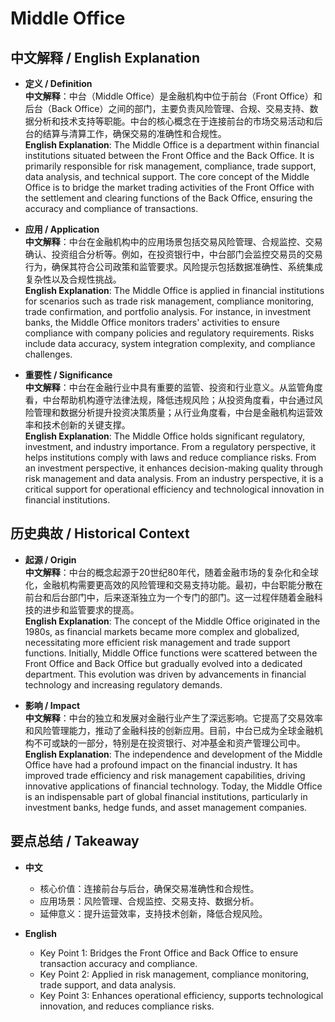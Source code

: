 # Middle Office

## 中文解释 / English Explanation

* **定义 / Definition**  
  **中文解释**：中台（Middle Office）是金融机构中位于前台（Front Office）和后台（Back Office）之间的部门，主要负责风险管理、合规、交易支持、数据分析和技术支持等职能。中台的核心概念在于连接前台的市场交易活动和后台的结算与清算工作，确保交易的准确性和合规性。  
  **English Explanation**: The Middle Office is a department within financial institutions situated between the Front Office and the Back Office. It is primarily responsible for risk management, compliance, trade support, data analysis, and technical support. The core concept of the Middle Office is to bridge the market trading activities of the Front Office with the settlement and clearing functions of the Back Office, ensuring the accuracy and compliance of transactions.

* **应用 / Application**  
  **中文解释**：中台在金融机构中的应用场景包括交易风险管理、合规监控、交易确认、投资组合分析等。例如，在投资银行中，中台部门会监控交易员的交易行为，确保其符合公司政策和监管要求。风险提示包括数据准确性、系统集成复杂性以及合规性挑战。  
  **English Explanation**: The Middle Office is applied in financial institutions for scenarios such as trade risk management, compliance monitoring, trade confirmation, and portfolio analysis. For instance, in investment banks, the Middle Office monitors traders' activities to ensure compliance with company policies and regulatory requirements. Risks include data accuracy, system integration complexity, and compliance challenges.

* **重要性 / Significance**  
  **中文解释**：中台在金融行业中具有重要的监管、投资和行业意义。从监管角度看，中台帮助机构遵守法律法规，降低违规风险；从投资角度看，中台通过风险管理和数据分析提升投资决策质量；从行业角度看，中台是金融机构运营效率和技术创新的关键支撑。  
  **English Explanation**: The Middle Office holds significant regulatory, investment, and industry importance. From a regulatory perspective, it helps institutions comply with laws and reduce compliance risks. From an investment perspective, it enhances decision-making quality through risk management and data analysis. From an industry perspective, it is a critical support for operational efficiency and technological innovation in financial institutions.

## 历史典故 / Historical Context

* **起源 / Origin**  
  **中文解释**：中台的概念起源于20世纪80年代，随着金融市场的复杂化和全球化，金融机构需要更高效的风险管理和交易支持功能。最初，中台职能分散在前台和后台部门中，后来逐渐独立为一个专门的部门。这一过程伴随着金融科技的进步和监管要求的提高。  
  **English Explanation**: The concept of the Middle Office originated in the 1980s, as financial markets became more complex and globalized, necessitating more efficient risk management and trade support functions. Initially, Middle Office functions were scattered between the Front Office and Back Office but gradually evolved into a dedicated department. This evolution was driven by advancements in financial technology and increasing regulatory demands.

* **影响 / Impact**  
  **中文解释**：中台的独立和发展对金融行业产生了深远影响。它提高了交易效率和风险管理能力，推动了金融科技的创新应用。目前，中台已成为全球金融机构不可或缺的一部分，特别是在投资银行、对冲基金和资产管理公司中。  
  **English Explanation**: The independence and development of the Middle Office have had a profound impact on the financial industry. It has improved trade efficiency and risk management capabilities, driving innovative applications of financial technology. Today, the Middle Office is an indispensable part of global financial institutions, particularly in investment banks, hedge funds, and asset management companies.

## 要点总结 / Takeaway

* **中文**  
  - 核心价值：连接前台与后台，确保交易准确性和合规性。  
  - 应用场景：风险管理、合规监控、交易支持、数据分析。  
  - 延伸意义：提升运营效率，支持技术创新，降低合规风险。  

* **English**  
  - Key Point 1: Bridges the Front Office and Back Office to ensure transaction accuracy and compliance.  
  - Key Point 2: Applied in risk management, compliance monitoring, trade support, and data analysis.  
  - Key Point 3: Enhances operational efficiency, supports technological innovation, and reduces compliance risks.